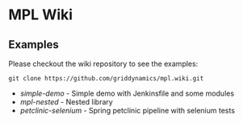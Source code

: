 MPL Wiki
========

Examples
--------

Please checkout the wiki repository to see the examples:
```
git clone https://github.com/griddynamics/mpl.wiki.git
```

* *simple-demo* - Simple demo with Jenkinsfile and some modules
* *mpl-nested* - Nested library
* *petclinic-selenium* - Spring petclinic pipeline with selenium tests
